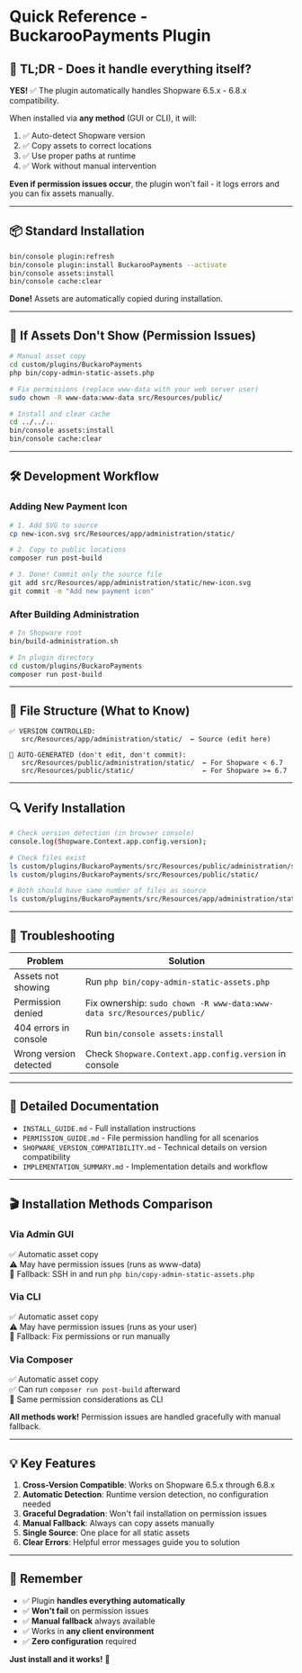 # Quick Reference - BuckarooPayments Plugin

## 🎯 TL;DR - Does it handle everything itself?

**YES!** ✅ The plugin automatically handles Shopware 6.5.x - 6.8.x compatibility.

When installed via **any method** (GUI or CLI), it will:
1. ✅ Auto-detect Shopware version
2. ✅ Copy assets to correct locations
3. ✅ Use proper paths at runtime
4. ✅ Work without manual intervention

**Even if permission issues occur**, the plugin won't fail - it logs errors and you can fix assets manually.

---

## 📦 Standard Installation

```bash
bin/console plugin:refresh
bin/console plugin:install BuckarooPayments --activate
bin/console assets:install
bin/console cache:clear
```

**Done!** Assets are automatically copied during installation.

---

## 🔧 If Assets Don't Show (Permission Issues)

```bash
# Manual asset copy
cd custom/plugins/BuckaroPayments
php bin/copy-admin-static-assets.php

# Fix permissions (replace www-data with your web server user)
sudo chown -R www-data:www-data src/Resources/public/

# Install and clear cache
cd ../../..
bin/console assets:install
bin/console cache:clear
```

---

## 🛠️ Development Workflow

### Adding New Payment Icon

```bash
# 1. Add SVG to source
cp new-icon.svg src/Resources/app/administration/static/

# 2. Copy to public locations
composer run post-build

# 3. Done! Commit only the source file
git add src/Resources/app/administration/static/new-icon.svg
git commit -m "Add new payment icon"
```

### After Building Administration

```bash
# In Shopware root
bin/build-administration.sh

# In plugin directory
cd custom/plugins/BuckaroPayments
composer run post-build
```

---

## 📁 File Structure (What to Know)

```
✅ VERSION CONTROLLED:
   src/Resources/app/administration/static/  ← Source (edit here)

🚫 AUTO-GENERATED (don't edit, don't commit):
   src/Resources/public/administration/static/  ← For Shopware < 6.7
   src/Resources/public/static/                 ← For Shopware >= 6.7
```

---

## 🔍 Verify Installation

```bash
# Check version detection (in browser console)
console.log(Shopware.Context.app.config.version);

# Check files exist
ls custom/plugins/BuckaroPayments/src/Resources/public/administration/static/
ls custom/plugins/BuckaroPayments/src/Resources/public/static/

# Both should have same number of files as source
ls custom/plugins/BuckaroPayments/src/Resources/app/administration/static/
```

---

## 🐛 Troubleshooting

| Problem | Solution |
|---------|----------|
| Assets not showing | Run `php bin/copy-admin-static-assets.php` |
| Permission denied | Fix ownership: `sudo chown -R www-data:www-data src/Resources/public/` |
| 404 errors in console | Run `bin/console assets:install` |
| Wrong version detected | Check `Shopware.Context.app.config.version` in console |

---

## 📖 Detailed Documentation

- `INSTALL_GUIDE.md` - Full installation instructions
- `PERMISSION_GUIDE.md` - File permission handling for all scenarios
- `SHOPWARE_VERSION_COMPATIBILITY.md` - Technical details on version compatibility
- `IMPLEMENTATION_SUMMARY.md` - Implementation details and workflow

---

## 🎬 Installation Methods Comparison

### Via Admin GUI
✅ Automatic asset copy  
⚠️ May have permission issues (runs as www-data)  
🔧 Fallback: SSH in and run `php bin/copy-admin-static-assets.php`

### Via CLI
✅ Automatic asset copy  
⚠️ May have permission issues (runs as your user)  
🔧 Fallback: Fix permissions or run manually

### Via Composer
✅ Automatic asset copy  
✅ Can run `composer run post-build` afterward  
🔧 Same permission considerations as CLI

**All methods work!** Permission issues are handled gracefully with manual fallback.

---

## 💡 Key Features

1. **Cross-Version Compatible**: Works on Shopware 6.5.x through 6.8.x
2. **Automatic Detection**: Runtime version detection, no configuration needed
3. **Graceful Degradation**: Won't fail installation on permission issues
4. **Manual Fallback**: Always can copy assets manually
5. **Single Source**: One place for all static assets
6. **Clear Errors**: Helpful error messages guide you to solution

---

## 🎯 Remember

- ✅ Plugin **handles everything automatically**
- ✅ **Won't fail** on permission issues
- ✅ **Manual fallback** always available
- ✅ Works in **any client environment**
- ✅ **Zero configuration** required

**Just install and it works!** 🚀

